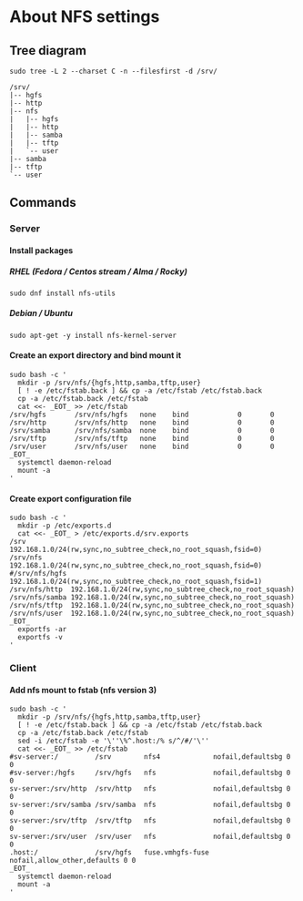 # **About NFS settings**

## **Tree diagram**

``` bash:
sudo tree -L 2 --charset C -n --filesfirst -d /srv/
```

``` bash:
/srv/
|-- hgfs
|-- http
|-- nfs
|   |-- hgfs
|   |-- http
|   |-- samba
|   |-- tftp
|   `-- user
|-- samba
|-- tftp
`-- user
```

## **Commands**

### **Server**

#### **Install packages**

##### **RHEL** (Fedora / Centos stream / Alma / Rocky)

``` bash:
sudo dnf install nfs-utils
```

##### **Debian / Ubuntu**

``` bash:
sudo apt-get -y install nfs-kernel-server
```

#### **Create an export directory and bind mount it**

``` bash:
sudo bash -c '
  mkdir -p /srv/nfs/{hgfs,http,samba,tftp,user}
  [ ! -e /etc/fstab.back ] && cp -a /etc/fstab /etc/fstab.back
  cp -a /etc/fstab.back /etc/fstab
  cat <<- _EOT_ >> /etc/fstab
/srv/hgfs       /srv/nfs/hgfs   none    bind            0       0
/srv/http       /srv/nfs/http   none    bind            0       0
/srv/samba      /srv/nfs/samba  none    bind            0       0
/srv/tftp       /srv/nfs/tftp   none    bind            0       0
/srv/user       /srv/nfs/user   none    bind            0       0
_EOT_
  systemctl daemon-reload
  mount -a
'
```

#### **Create export configuration file**

``` bash:
sudo bash -c '
  mkdir -p /etc/exports.d
  cat <<- _EOT_ > /etc/exports.d/srv.exports
/srv           192.168.1.0/24(rw,sync,no_subtree_check,no_root_squash,fsid=0)
/srv/nfs       192.168.1.0/24(rw,sync,no_subtree_check,no_root_squash,fsid=0)
#/srv/nfs/hgfs  192.168.1.0/24(rw,sync,no_subtree_check,no_root_squash,fsid=1)
/srv/nfs/http  192.168.1.0/24(rw,sync,no_subtree_check,no_root_squash)
/srv/nfs/samba 192.168.1.0/24(rw,sync,no_subtree_check,no_root_squash)
/srv/nfs/tftp  192.168.1.0/24(rw,sync,no_subtree_check,no_root_squash)
/srv/nfs/user  192.168.1.0/24(rw,sync,no_subtree_check,no_root_squash)
_EOT_
  exportfs -ar
  exportfs -v
'
```

### **Client**

#### **Add nfs mount to fstab** (nfs version 3)

``` bash:
sudo bash -c '
  mkdir -p /srv/nfs/{hgfs,http,samba,tftp,user}
  [ ! -e /etc/fstab.back ] && cp -a /etc/fstab /etc/fstab.back
  cp -a /etc/fstab.back /etc/fstab
  sed -i /etc/fstab -e '\''\%^.host:/% s/^/#/'\''
  cat <<- _EOT_ >> /etc/fstab
#sv-server:/         /srv        nfs4             nofail,defaultsbg 0 0
#sv-server:/hgfs     /srv/hgfs   nfs              nofail,defaultsbg 0 0
sv-server:/srv/http  /srv/http   nfs              nofail,defaultsbg 0 0
sv-server:/srv/samba /srv/samba  nfs              nofail,defaultsbg 0 0
sv-server:/srv/tftp  /srv/tftp   nfs              nofail,defaultsbg 0 0
sv-server:/srv/user  /srv/user   nfs              nofail,defaultsbg 0 0
.host:/              /srv/hgfs   fuse.vmhgfs-fuse nofail,allow_other,defaults 0 0
_EOT_
  systemctl daemon-reload
  mount -a
'
```
